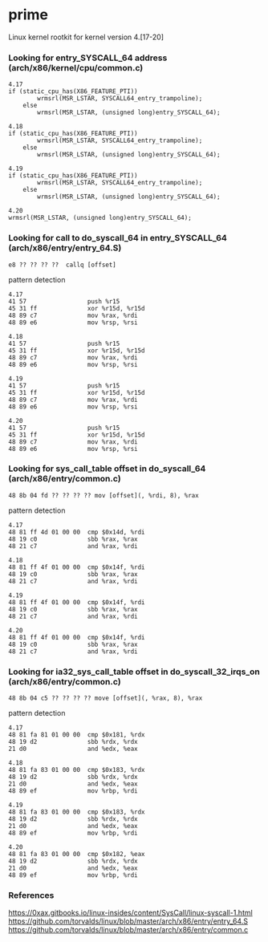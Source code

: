 # prime

Linux kernel rootkit for kernel version 4.[17-20]

### Looking for entry_SYSCALL_64 address (arch/x86/kernel/cpu/common.c)  
```
4.17  
if (static_cpu_has(X86_FEATURE_PTI))  
		wrmsrl(MSR_LSTAR, SYSCALL64_entry_trampoline);  
	else  
		wrmsrl(MSR_LSTAR, (unsigned long)entry_SYSCALL_64);  
		
4.18  
if (static_cpu_has(X86_FEATURE_PTI))  
		wrmsrl(MSR_LSTAR, SYSCALL64_entry_trampoline);  
	else  
		wrmsrl(MSR_LSTAR, (unsigned long)entry_SYSCALL_64);  
		
4.19  
if (static_cpu_has(X86_FEATURE_PTI))  
		wrmsrl(MSR_LSTAR, SYSCALL64_entry_trampoline);  
	else  
		wrmsrl(MSR_LSTAR, (unsigned long)entry_SYSCALL_64);  
		
4.20  
wrmsrl(MSR_LSTAR, (unsigned long)entry_SYSCALL_64);
```

### Looking for call to do_syscall_64 in entry_SYSCALL_64 (arch/x86/entry/entry_64.S)
```
e8 ?? ?? ?? ??  callq [offset]
```

pattern detection
```
4.17  
41 57                 push %r15  
45 31 ff              xor %r15d, %r15d  
48 89 c7              mov %rax, %rdi  
48 89 e6              mov %rsp, %rsi  

4.18  
41 57                 push %r15  
45 31 ff              xor %r15d, %r15d  
48 89 c7              mov %rax, %rdi  
48 89 e6              mov %rsp, %rsi  

4.19  
41 57                 push %r15  
45 31 ff              xor %r15d, %r15d  
48 89 c7              mov %rax, %rdi  
48 89 e6              mov %rsp, %rsi  

4.20  
41 57                 push %r15  
45 31 ff              xor %r15d, %r15d  
48 89 c7              mov %rax, %rdi  
48 89 e6              mov %rsp, %rsi  
```
### Looking for sys_call_table offset in do_syscall_64 (arch/x86/entry/common.c)
```
48 8b 04 fd ?? ?? ?? ?? mov [offset](, %rdi, 8), %rax
```

pattern detection
```
4.17  
48 81 ff 4d 01 00 00  cmp $0x14d, %rdi  
48 19 c0              sbb %rax, %rax  
48 21 c7              and %rax, %rdi  

4.18  
48 81 ff 4f 01 00 00  cmp $0x14f, %rdi  
48 19 c0              sbb %rax, %rax  
48 21 c7              and %rax, %rdi  

4.19  
48 81 ff 4f 01 00 00  cmp $0x14f, %rdi  
48 19 c0              sbb %rax, %rax  
48 21 c7              and %rax, %rdi  

4.20  
48 81 ff 4f 01 00 00  cmp $0x14f, %rdi  
48 19 c0              sbb %rax, %rax  
48 21 c7              and %rax, %rdi  
```

### Looking for ia32_sys_call_table offset in do_syscall_32_irqs_on (arch/x86/entry/common.c)
```
48 8b 04 c5 ?? ?? ?? ?? move [offset](, %rax, 8), %rax
```

pattern detection
```
4.17  
48 81 fa 81 01 00 00  cmp $0x181, %rdx  
48 19 d2              sbb %rdx, %rdx  
21 d0                 and %edx, %eax  

4.18  
48 81 fa 83 01 00 00  cmp $0x183, %rdx  
48 19 d2              sbb %rdx, %rdx  
21 d0                 and %edx, %eax  
48 89 ef              mov %rbp, %rdi  

4.19  
48 81 fa 83 01 00 00  cmp $0x183, %rdx  
48 19 d2              sbb %rdx, %rdx  
21 d0                 and %edx, %eax  
48 89 ef              mov %rbp, %rdi  

4.20  
48 81 fa 83 01 00 00  cmp $0x182, %eax  
48 19 d2              sbb %rdx, %rdx  
21 d0                 and %edx, %eax  
48 89 ef              mov %rbp, %rdi  
```

### References
https://0xax.gitbooks.io/linux-insides/content/SysCall/linux-syscall-1.html  
https://github.com/torvalds/linux/blob/master/arch/x86/entry/entry_64.S  
https://github.com/torvalds/linux/blob/master/arch/x86/entry/common.c  
